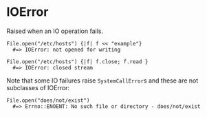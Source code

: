 # IOError

Raised when an IO operation fails.

    File.open("/etc/hosts") {|f| f << "example"}
      #=> IOError: not opened for writing

    File.open("/etc/hosts") {|f| f.close; f.read }
      #=> IOError: closed stream

Note that some IO failures raise `SystemCallError`s and these are not
subclasses of IOError:

    File.open("does/not/exist")
      #=> Errno::ENOENT: No such file or directory - does/not/exist
